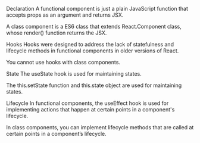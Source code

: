 Declaration
A functional component is just a plain JavaScript function that accepts props as an argument and returns JSX.

A class component is a ES6 class that extends React.Component class, whose render() function returns the JSX.

Hooks
Hooks were designed to address the lack of statefulness and lifecycle methods in functional components in older versions of React.

You cannot use hooks with class components.


State
The useState hook is used for maintaining states.

The this.setState function and this.state object are used for maintaining states.

Lifecycle
In functional components, the useEffect hook is used for implementing actions that happen at certain points in a component's lifecycle.

In class components, you can implement lifecycle methods that are called at certain points in a component’s lifecycle.